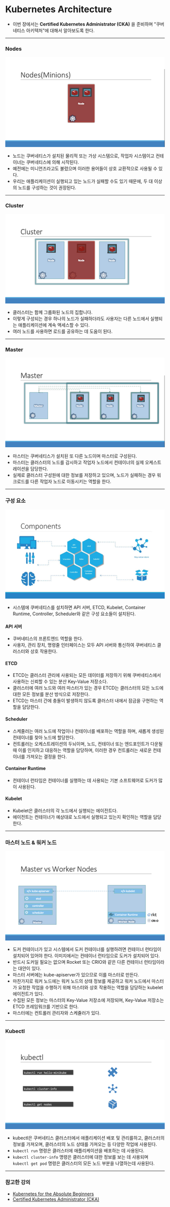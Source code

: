 # Kubernetes Architecture

- 이번 장에서는 **Certified Kubernetes Administrator (CKA)** 을 준비하며 "쿠버네티스 아키텍처"에 대해서 알아보도록 한다.

---

### Nodes

![1-nodes-minions.png](images%2F1-nodes-minions.png)

- 노드는 쿠버네티스가 설치된 물리적 또는 가상 시스템으로, 작업자 시스템이고 컨테이너는 쿠버네티스에 의해 시작된다.
- 예전에는 미니언즈라고도 불렸으며 이러한 용어들이 상호 교환적으로 사용될 수 있다.
- 우리는 애플리케이션이 실행되고 있는 노드가 실패할 수도 있기 때문에, 두 대 이상의 노드를 구성하는 것이 권장된다.

---

### Cluster

![2-cluster.png](images%2F2-cluster.png)

- 클러스터는 함께 그룹화된 노드의 집합니다.
- 이렇게 구성되는 경우 하나의 노드가 실패하더라도 사용자는 다른 노드에서 실행되는 애플리케이션에 계속 액세스할 수 있다.
- 여러 노드를 사용하면 로드를 공유하는 데 도움이 된다.

---

### Master

![3-master.png](images%2F3-master.png)

- 마스터는 쿠버네티스가 설치된 또 다른 노드이며 마스터로 구성된다.
- 마스터는 클러스터의 노드를 감시하고 작업자 노드에서 컨테이너의 실제 오케스트레이션을 담당한다.
- 실제로 클러스터 구성원에 대한 정보를 저장하고 있으며, 노드가 실패하는 경우 워크로드를 다른 작업자 노드로 이동시키는 역할을 한다.

---

### 구성 요소

![4-contents.png](images%2F4-contents.png)

- 시스템에 쿠버네티스를 설치하면 API 서버, ETCD, Kubelet, Container Runtime, Controller, Scheduler와 같은 구성 요소들이 설치된다.

#### API 서버

- 쿠버네티스의 프론트엔드 역할을 한다.
- 사용자, 관리 장치, 명령줄 인터페이스는 모두 API 서버와 통신하여 쿠버네티스 클러스터와 상호 작용한다.

#### ETCD

- ETCD는 클러스터 관리에 사용되는 모든 데이터를 저장하기 위해 쿠버네티스에서 사용하는 신뢰할 수 있는 분산 Key-Value 저장소다.
- 클러스터에 여러 노드와 여러 마스터가 있는 경우 ETCD는 클러스터의 모든 노드에 대한 모든 정보를 분산 방식으로 저장한다.
- ETCD는 마스터 간에 충돌이 발생하지 않도록 클러스터 내에서 잠금을 구현하는 역할을 담당한다.

#### Scheduler

- 스케줄러는 여러 노드에 작업이나 컨테이너를 배포하는 역할을 하며, 새롭게 생성된 컨테이너를 찾아 노드에 할당한다.
- 컨트롤러는 오케스트레이션의 두뇌이며, 노드, 컨테이너 또는 엔드포인트가 다운될 때 이를 인지하고 대응하는 역할을 담당하며, 이러한 경우 컨트롤러는 새로운 컨테이너를 가져오는 결정을 한다.

#### Container Runtime

- 컨테이너 런타임은 컨테이너를 실행하는 데 사용되는 기본 소프트웨어로 도커가 많이 사용된다.

#### Kubelet

- Kubelet은 클러스터의 각 노드에서 실행되는 에이전트다.
- 에이전트는 컨테이너가 예상대로 노드에서 실행되고 있는지 확인하는 역할을 담당한다.

---

### 마스터 노드 & 워커 노드

![5-master-worker-nodes.png](images%2F5-master-worker-nodes.png)

- 도커 컨테이너가 있고 시스템에서 도커 컨테이너를 실행하려면 컨테이너 런타임이 설치되어 있어야 한다. 이미지에서는 컨테이너 런타임으로 도커가 설치되어 있다.
- 반드시 도커일 필요는 없으며 Rocket 또는 CRIO와 같은 다른 컨테이너 런타임이라는 대안이 있다.
- 마스터 서버에는 kube-apiserver가 있으므로 이를 마스터로 만든다.
- 마찬가지로 워커 노드에는 워커 노드의 상태 정보를 제공하고 워커 노드에서 마스터가 요청한 작업을 수행하기 위해 마스터와 상호 작용하는 역할을 담당하는 kubelet 에이전트가 있다.
- 수집된 모든 정보는 마스터의 Key-Value 저장소에 저장되며, Key-Value 저장소는 ETCD 프레임워크를 기반으로 한다.
- 마스터에는 컨트롤러 관리자와 스케쥴러가 있다.

---

### Kubectl

![6-kubectl.png](images%2F6-kubectl.png)

- kubectl은 쿠버네티스 클러스터에서 애플리케이션 배포 및 관리를하고, 클러스터의 정보를 가져오며, 클러스터의 노드 상태를 가져오는 등 다양한 작업에 사용된다.
- `kubectl run` 명령은 클러스터에 애플리케이션을 배포하는 데 사용된다.
- `kubectl cluster-info` 명령은 클러스터에 대한 정보를 보는 데 사용되며 `kubectl get pod` 명령은 클러스터의 모든 노드 부분을 나열하는데 사용된다.

---

### 참고한 강의

- [Kubernetes for the Absolute Beginners](https://www.udemy.com/course/learn-kubernetes)
- [Certified Kubernetes Administrator (CKA)](https://www.udemy.com/course/certified-kubernetes-administrator-with-practice-tests)
